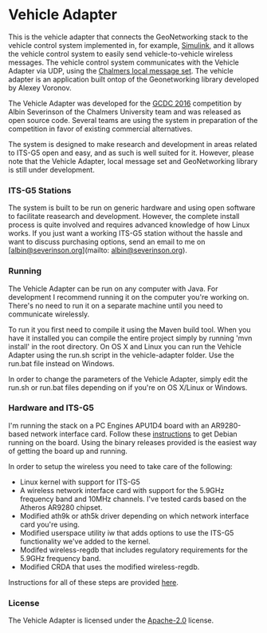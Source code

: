 # Vehicle Adapter

This is the vehicle adapter that connects the GeoNetworking stack to the vehicle control system implemented in, for example, [Simulink](http://se.mathworks.com/products/simulink/), and it allows the vehicle control system to easily send vehicle-to-vehicle wireless messages. The vehicle control system communicates with the Vehicle Adapter via UDP, using the [Chalmers local message set](https://github.com/Zeverin/GCDC16-Chalmers-Communication/tree/master/Documentation). The vehicle adapter is an application built ontop of the Geonetworking library developed by Alexey Voronov.

The Vehicle Adapter was developed for the [GCDC 2016](http://gcdc.net/) competition by Albin Severinson of the Chalmers University team and was released as open source code. Several teams are using the system in preparation of the competition in favor of existing commercial alternatives.

The system is designed to make research and development in areas related to ITS-G5 open and easy, and as such is well suited for it. However, please note that the Vehicle Adapter, local message set and GeoNetworking library is still under development.

### ITS-G5 Stations
The system is built to be run on generic hardware and using open software to facilitate reasearch and development. However, the complete install process is quite involved and requires advanced knowledge of how Linux works. If you just want a working ITS-G5 station without the hassle and want to discuss purchasing options, send an email to me on [albin@severinson.org](mailto: albin@severinson.org).

### Running
The Vehicle Adapter can be run on any computer with Java. For development I recommend running it on the computer you're working on. There's no need to run it on a separate machine until you need to communicate wirelessly.

To run it you first need to compile it using the Maven build tool. When you have it installed you can compile the entire project simply by running 'mvn install' in the root directory. On OS X and Linux you can run the Vehicle Adapter using the run.sh script in the vehicle-adapter folder. Use the run.bat file instead on Windows.

In order to change the parameters of the Vehicle Adapter, simply edit the run.sh or run.bat files depending on if you're on OS X/Linux or Windows.

### Hardware and ITS-G5
I'm running the stack on a PC Engines APU1D4 board with an AR9280-based network interface card. Follow these [instructions](https://github.com/ssinyagin/pcengines-apu-debian-cd) to get Debian running on the board. Using the binary releases provided is the easiest way of getting the board up and running.

In order to setup the wireless you need to take care of the following:
- Linux kernel with support for ITS-G5
- A wireless network interface card with support for the 5.9GHz frequency band and 10MHz channels. I've tested cards based on the Atheros AR9280 chipset.
- Modified ath9k or ath5k driver depending on which network interface card you're using.
- Modified userspace utility iw that adds options to use the ITS-G5 functionality we've added to the kernel.
- Modifed wireless-regdb that includes regulatory requirements for the 5.9GHz frequency band.
- Modified CRDA that uses the modified wireless-regdb.

Instructions for all of these steps are provided [here](https://gist.github.com/lisovy/80dde5a792e774a706a9#file-802-11p-on-linux-L19).

### License
The Vehicle Adapter is licensed under the [Apache-2.0](https://www.apache.org/licenses/LICENSE-2.0) license.



